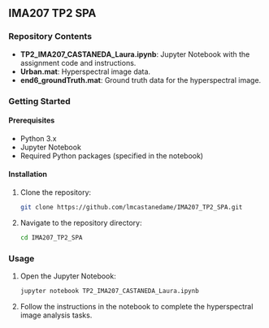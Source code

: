 ## IMA207 TP2 SPA

### Repository Contents
- **TP2_IMA207_CASTANEDA_Laura.ipynb**: Jupyter Notebook with the assignment code and instructions.
- **Urban.mat**: Hyperspectral image data.
- **end6_groundTruth.mat**: Ground truth data for the hyperspectral image.

### Getting Started
#### Prerequisites
- Python 3.x
- Jupyter Notebook
- Required Python packages (specified in the notebook)

#### Installation
1. Clone the repository:
   ```sh
   git clone https://github.com/lmcastanedame/IMA207_TP2_SPA.git
   ```
2. Navigate to the repository directory:
   ```sh
   cd IMA207_TP2_SPA
   ```

### Usage
1. Open the Jupyter Notebook:
   ```sh
   jupyter notebook TP2_IMA207_CASTANEDA_Laura.ipynb
   ```
2. Follow the instructions in the notebook to complete the hyperspectral image analysis tasks.
